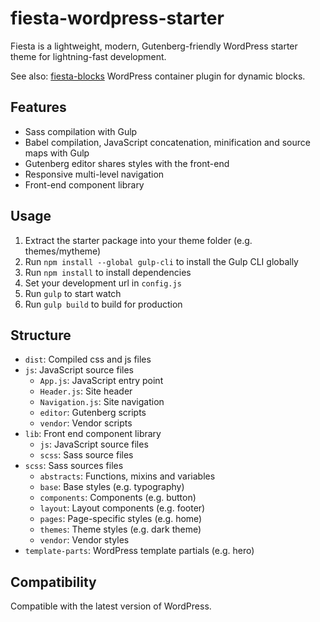 # fiesta-wordpress-starter

Fiesta is a lightweight, modern, Gutenberg-friendly WordPress starter theme for lightning-fast development.

See also: [fiesta-blocks](https://github.com/jsaarine/fiesta-blocks) WordPress container plugin for dynamic blocks.

## Features

* Sass compilation with Gulp
* Babel compilation, JavaScript concatenation, minification and source maps with Gulp
* Gutenberg editor shares styles with the front-end
* Responsive multi-level navigation 
* Front-end component library

## Usage

1. Extract the starter package into your theme folder (e.g. themes/mytheme)
2. Run `npm install --global gulp-cli` to install the Gulp CLI globally
3. Run `npm install` to install dependencies
4. Set your development url in `config.js`
5. Run `gulp` to start watch
6. Run `gulp build` to build for production

## Structure

* `dist`: Compiled css and js files
* `js`: JavaScript source files
  * `App.js`: JavaScript entry point
  * `Header.js`: Site header
  * `Navigation.js`: Site navigation
  * `editor`: Gutenberg scripts
  * `vendor`: Vendor scripts
* `lib`: Front end component library
  * `js`: JavaScript source files
  * `scss`: Sass source files
* `scss`: Sass sources files
  * `abstracts`: Functions, mixins and variables
  * `base`: Base styles (e.g. typography)
  * `components`: Components (e.g. button)
  * `layout`: Layout components (e.g. footer)
  * `pages`: Page-specific styles (e.g. home)
  * `themes`: Theme styles (e.g. dark theme)
  * `vendor`: Vendor styles
* `template-parts`: WordPress template partials (e.g. hero)

## Compatibility

Compatible with the latest version of WordPress.

